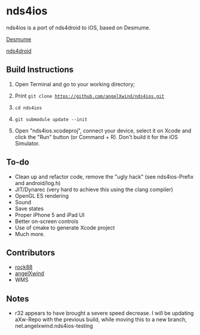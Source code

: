 nds4ios
=======

nds4ios is a port of nds4droid to iOS, based on Desmume.

[Desmume](http://desmume.org/) 

[nds4droid](http://jeffq.com/blog/nds4droid/) 


Build Instructions
------------------------

1.  Open Terminal and go to your working directory;

2.  Print
<code>git clone https://github.com/angelXwind/nds4ios.git</code>

3. 
    <code>cd nds4ios</code>

4. 
    <code>git submodule update --init</code>

5. Open "nds4ios.xcodeproj", connect your device, select it on Xcode and click the "Run" button (or Command + R). Don't build it for the iOS Simulator.


To-do
------------------------
* Clean up and refactor code, remove the "ugly hack" (see nds4ios-Prefix and android/log.h)
* JIT/Dynarec (very hard to achieve this using the clang compiler)
* OpenGL ES rendering
* Sound
* Save states
* Proper iPhone 5 and iPad UI
* Better on-screen controls
* Use of cmake to generate Xcode project
* Much more.

Contributors
------------------------
* [rock88](http://rock88dev.blogspot.com/)
* [angelXwind](http://angelxwind.net/)
* WMS

Notes
------------------------
* r32 appears to have brought a severe speed decrease. I will be updating aXw-Repo with the previous build, while moving this to a new branch, net.angelxwind.nds4ios-testing